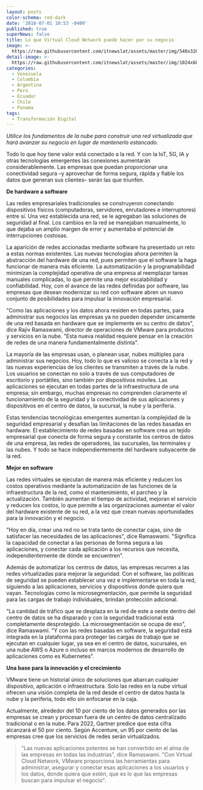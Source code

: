 ```yaml
---
layout: posts
color-schema: red-dark
date: '2018-07-01 10:53 -0400'
published: true
superNews: false
title: Lo que Virtual Cloud Network puede hacer por su negocio
image: >-
  https://raw.githubusercontent.com/itnewslat/assets/master/img/540x320/Virtual-Cloud-network-p.jpg
detail-image: >-
  https://raw.githubusercontent.com/itnewslat/assets/master/img/1024x680/Virtual-Cloud-network-g.jpg
categories:
  - Venezuela
  - Colombia
  - Argentina
  - Perú
  - Ecuador
  - Chile
  - Panama
tags:
  - Transformación Digital
---
```

_Utilice los fundamentos de la nube para construir una red virtualizada que hará avanzar su negocio en lugar de mantenerlo estancado._   
         
Todo lo que hoy tiene valor está conectado a la red. Y con la IoT, 5G, IA y otras tecnologías emergentes las conexiones aumentarán considerablemente. Las empresas que puedan proporcionar una conectividad segura –y aprovechar de forma segura, rápida y fiable los datos que generan sus clientes– serán las que triunfen.
 
**De hardware a software**

Las redes empresariales tradicionales se construyeron conectando dispositivos físicos (computadoras, servidores, enrutadores e interruptores) entre sí. Una vez establecida una red, se le agregaban las soluciones de seguridad al final. Los cambios en la red se manejaban manualmente, lo que dejaba un amplio margen de error y aumentaba el potencial de interrupciones costosas.
 
La aparición de redes accionadas mediante software ha presentado un reto a estas normas existentes. Las nuevas tecnologías ahora permiten la abstracción del hardware de una red, pues permiten que el software la haga funcionar de manera más eficiente. La automatización y la programabilidad minimizan la complejidad operativa de una empresa al reemplazar tareas manuales complicadas, lo que permite una mejor escalabilidad y confiabilidad. Hoy, con el avance de las redes definidas por software, las empresas que desean modernizar su red con software abren un nuevo conjunto de posibilidades para impulsar la innovación empresarial.
 
"Como las aplicaciones y los datos ahora residen en todas partes, para administrar sus negocios las empresas ya no pueden depender únicamente de una red basada en hardware que se implemente en su centro de datos", dice Rajiv Ramaswami, director de operaciones de VMware para productos y servicios en la nube. "Esta nueva realidad requiere pensar en la creación de redes de una manera fundamentalmente distinta".
 
La mayoría de las empresas usan, o planean usar, nubes múltiples para administrar sus negocios. Hoy, todo lo que es valioso se conecta a la red y las nuevas experiencias de los clientes se transmiten a través de la nube. Los usuarios se conectan no solo a través de sus computadores de escritorio y portátiles, sino también por dispositivos móviles. Las aplicaciones se ejecutan en todas partes de la infraestructura de una empresa; sin embargo, muchas empresas no comprenden claramente el funcionamiento de la seguridad y la conectividad de sus aplicaciones y dispositivos en el centro de datos, la sucursal, la nube y la periferia.
 
Estas tendencias tecnológicas emergentes aumentan la complejidad de la seguridad empresarial y desafían las limitaciones de las redes basadas en hardware. El establecimiento de redes basadas en software crea un tejido empresarial que conecta de forma segura y constante los centros de datos de una empresa, las redes de operadores, las sucursales, las terminales y las nubes. Y todo se hace independientemente del hardware subyacente de la red.
 
**Mejor en software**

Las redes virtuales se ejecutan de manera más eficiente y reducen los costos operativos mediante la automatización de las funciones de la infraestructura de la red, como el mantenimiento, el parcheo y la actualización. También aumentan el tiempo de actividad, mejoran el servicio y reducen los costos, lo que permite a las organizaciones aumentar el valor del hardware existente de su red, a la vez que crean nuevas oportunidades para la innovación y el negocio.
 
"Hoy en día, crear una red no se trata tanto de conectar cajas, sino de satisfacer las necesidades de las aplicaciones", dice Ramaswami. "Significa la capacidad de conectar a las personas de forma segura a las aplicaciones, y conectar cada aplicación a los recursos que necesita, independientemente de dónde se encuentren".
 
Además de automatizar los centros de datos, las empresas recurren a las redes virtualizadas para mejorar la seguridad. Con el software, las políticas de seguridad se pueden establecer una vez e implementarse en toda la red, siguiendo a las aplicaciones, servicios y dispositivos donde quiera que vayan. Tecnologías como la microsegmentación, que permite la seguridad para las cargas de trabajo individuales, brindan protección adicional.
 
"La cantidad de tráfico que se desplaza en la red de este a oeste dentro del centro de datos se ha disparado y con la seguridad tradicional está completamente desprotegido. La microsegmentación se ocupa de eso", dice Ramaswami. "Y con las redes basadas en software, la seguridad está integrada en la plataforma para proteger las cargas de trabajo que se ejecutan en cualquier lugar, ya sea en el centro de datos, sucursales, en una nube AWS o Azure o incluso en marcos modernos de desarrollo de aplicaciones como es Kubernetes".
 
**Una base para la innovación y el crecimiento**

VMware tiene un historial único de soluciones que abarcan cualquier dispositivo, aplicación o infraestructura. Solo las redes en la nube virtual ofrecen una visión completa de la red desde el centro de datos hasta la nube y la periferia, todo ello sin enfocarse en la caja.
 
Actualmente, alrededor del 10 por ciento de los datos generados por las empresas se crean y procesan fuera de un centro de datos centralizado tradicional o en la nube. Para 2022, Gartner predice que esta cifra alcanzará el 50  por ciento. Según Accenture, un 95 por ciento de las empresas cree que los servicios de redes serán virtualizados.
 
> "Las nuevas aplicaciones potentes se han convertido en el alma de las empresas en todas las industrias", dice Ramaswami. "Con Virtual Cloud Network, VMware proporciona las herramientas para administrar, asegurar y conectar esas aplicaciones a  los usuarios y los datos, donde quiera que estén, que es lo que las empresas buscan para impulsar el negocio".
